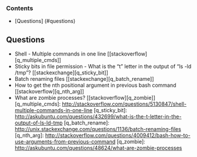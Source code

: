 ### Contents
* [Questions] (#questions)

## Questions
* Shell - Multiple commands in one line [[stackoverflow][q_multiple_cmds]]
* Sticky bits in file permission - What is the “t” letter in the output of “ls -ld /tmp”? [[stackexchange][q_sticky_bit]]
* Batch renaming files [[stackexchange][q_batch_rename]]
* How to get the nth positional argument in previous bash command [[stackoverflow][q_nth_arg]]
* What are zombie processes? [[stackoverflow][q_zombie]]
[q_multiple_cmds]: http://stackoverflow.com/questions/5130847/shell-multiple-commands-in-one-line
[q_sticky_bit]: http://askubuntu.com/questions/432699/what-is-the-t-letter-in-the-output-of-ls-ld-tmp
[q_batch_rename]: http://unix.stackexchange.com/questions/1136/batch-renaming-files
[q_nth_arg]: http://stackoverflow.com/questions/4009412/bash-how-to-use-arguments-from-previous-command
[q_zombie]: http://askubuntu.com/questions/48624/what-are-zombie-processes

